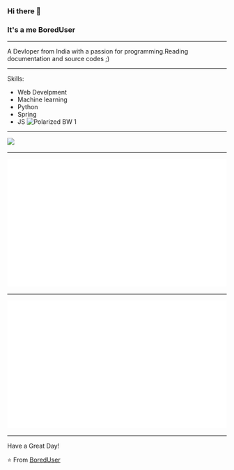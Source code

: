 ### Hi there 👋

<!--
**BoredUser/BoredUser** is a ✨ _special_ ✨ repository because its `README.md` (this file) appears on your GitHub profile.

Here are some ideas to get you started:

- 🔭 I’m currently working on ...
- 🌱 I’m currently learning ...
- 👯 I’m looking to collaborate on ...
- 🤔 I’m looking for help with ...
- 💬 Ask me about ...
- 📫 How to reach me: ...
- 😄 Pronouns: ...
- ⚡ Fun fact: ...
-->

### It's a me BoredUser


----

A Devloper from India with a passion for programming.Reading documentation and source codes ;)

-----

Skills:

- Web Develpment 
- Machine learning 
- Python
- Spring 
- JS
![Polarized BW 1](https://user-images.githubusercontent.com/26546389/130835295-0fc0bccc-724b-4867-a5ae-c1a741c6a787.jpg)

-----
<a href="https://github.com/BoredUser">
   <img src="https://user-images.githubusercontent.com/26546389/130835295-0fc0bccc-724b-4867-a5ae-c1a741c6a787.jpg" /> 
</a>


***
<!-- ![](https://github.com/BoredUser/Git-Stats/blob/master/generated/overview.svg) -->

<a href="https://github.com/BoredUser">
<!--   ![Alt text](https://github.com/BoredUser/Git-Stats/blob/master/generated/overview.svg) -->
  <img src="https://github.com/BoredUser/Git-Stats/blob/master/generated/overview.svg"/>
</a>

---
<!-- ![](https://github.com/BoredUser/Git-Stats/blob/master/generated/languages.svg) -->

<a href="https://github.com/BoredUser">
<!--   ![Alt text](https://github.com/BoredUser/Git-Stats/blob/master/generated/languages.svg) -->
  <img src="https://github.com/BoredUser/Git-Stats/blob/master/generated/languages.svg" />
</a>


-----


Have a Great Day!

⭐️ From [BoredUser](https://github.com/BoredUser)
